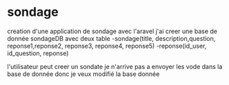 # sondage
creation d'une application de sondage avec l'aravel
 j'ai creer une base de donnée sondageDB avec deux table 
 -sondage(title, description,question, reponse1,reponse2, reponse3, reponse4, reponse5)
 -reponse(id_user, id_question, reponse)

 l'utilisateur peut creer un sondate
je n'arrive pas a envoyer les vode dans la base de donnée
donc je veux modifié la base donnée
